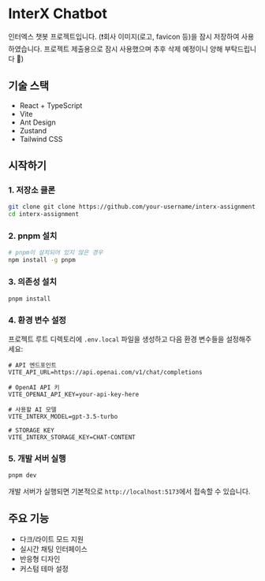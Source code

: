 # InterX Chatbot

인터엑스 챗봇 프로젝트입니다.
(❗️회사 이미지(로고, favicon 등)을 잠시 저장하여 사용하였습니다.
프로젝트 제출용으로 잠시 사용했으며 추후 삭제 예정이니 양해 부탁드립니다 🙏)

## 기술 스택

- React + TypeScript
- Vite
- Ant Design
- Zustand
- Tailwind CSS

## 시작하기

### 1. 저장소 클론

```bash
git clone git clone https://github.com/your-username/interx-assignment.git
cd interx-assignment
```

### 2. pnpm 설치

```bash
# pnpm이 설치되어 있지 않은 경우
npm install -g pnpm
```

### 3. 의존성 설치

```bash
pnpm install
```

### 4. 환경 변수 설정

프로젝트 루트 디렉토리에 `.env.local` 파일을 생성하고 다음 환경 변수들을 설정해주세요:

```env
# API 엔드포인트
VITE_API_URL=https://api.openai.com/v1/chat/completions

# OpenAI API 키
VITE_OPENAI_API_KEY=your-api-key-here

# 사용할 AI 모델
VITE_INTERX_MODEL=gpt-3.5-turbo

# STORAGE KEY
VITE_INTERX_STORAGE_KEY=CHAT-CONTENT
```

### 5. 개발 서버 실행

```bash
pnpm dev
```

개발 서버가 실행되면 기본적으로 `http://localhost:5173`에서 접속할 수 있습니다.

## 주요 기능

- 다크/라이트 모드 지원
- 실시간 채팅 인터페이스
- 반응형 디자인
- 커스텀 테마 설정
